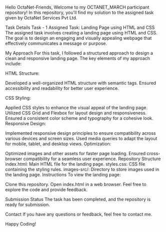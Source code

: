 Hello OctaNet-Friends,
Welcome to my OCTANET_MARCH participant repository! In this repository, you'll find my solution to the assigned task given by OctaNet Services Pvt Ltd.

Task Details
Task - 1
Assigned Task: Landing Page using HTML and CSS
The assigned task involves creating a landing page using HTML and CSS. The goal is to design an engaging and visually appealing webpage that effectively communicates a message or purpose.

My Approach
For this task, I followed a structured approach to design a clean and responsive landing page. The key elements of my approach include:

HTML Structure:

Developed a well-organized HTML structure with semantic tags.
Ensured accessibility and readability for better user experience.

CSS Styling:

Applied CSS styles to enhance the visual appeal of the landing page.
Utilized CSS Grid and Flexbox for layout design and responsiveness.
Ensured a consistent color scheme and typography for a cohesive look.
Responsive Design:

Implemented responsive design principles to ensure compatibility across various devices and screen sizes.
Used media queries to adapt the layout for mobile, tablet, and desktop views.
Optimization:

Optimized images and other assets for faster page loading.
Ensured cross-browser compatibility for a seamless user experience.
Repository Structure
index.html: Main HTML file for the landing page.
styles.css: CSS file containing the styling rules.
images-src/: Directory to store images used in the landing page.
Instructions
To view the landing page:

Clone this repository.
Open index.html in a web browser.
Feel free to explore the code and provide feedback.

Submission Status
The task has been completed, and the repository is ready for submission.

Contact
If you have any questions or feedback, feel free to contact me.

Happy Coding!
